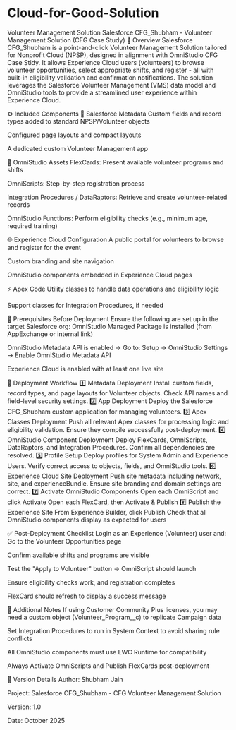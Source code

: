 # Cloud-for-Good-Solution
Volunteer Management Solution
Salesforce CFG_Shubham - Volunteer Management Solution (CFG Case Study)
 📘 Overview
 Salesforce CFG_Shubham is a point-and-click Volunteer Management Solution tailored for Nonprofit Cloud (NPSP), designed in alignment with OmniStudio CFG Case Stidy.
It allows Experience Cloud users (volunteers) to browse volunteer opportunities, select appropriate shifts, and register - all with built-in eligibility validation and confirmation notifications.
The solution leverages the Salesforce Volunteer Management (VMS) data model and OmniStudio tools to provide a streamlined user experience within Experience Cloud.

⚙️ Included Components
🧱 Salesforce Metadata
Custom fields and record types added to standard NPSP/Volunteer objects


Configured page layouts and compact layouts


A dedicated custom Volunteer Management app


🧩 OmniStudio Assets
FlexCards: Present available volunteer programs and shifts


OmniScripts: Step-by-step registration process


Integration Procedures / DataRaptors: Retrieve and create volunteer-related records


OmniStudio Functions: Perform eligibility checks (e.g., minimum age, required training)


🌐 Experience Cloud Configuration
A public portal for volunteers to browse and register for the event


Custom branding and site navigation


OmniStudio components embedded in Experience Cloud pages


⚡ Apex Code
Utility classes to handle data operations and eligibility logic


Support classes for Integration Procedures, if needed



🧭 Prerequisites Before Deployment
Ensure the following are set up in the target Salesforce org:
OmniStudio Managed Package is installed (from AppExchange or internal link)


OmniStudio Metadata API is enabled
 → Go to: Setup → OmniStudio Settings → Enable OmniStudio Metadata API


Experience Cloud is enabled with at least one live site



🚀 Deployment Workflow
1️⃣ Metadata Deployment
 Install custom fields, record types, and page layouts for Volunteer objects.
 Check API names and field-level security settings.
2️⃣ App Deployment
 Deploy the Salesforce CFG_Shubham custom application for managing volunteers.
3️⃣ Apex Classes Deployment
 Push all relevant Apex classes for processing logic and eligibility validation.
 Ensure they compile successfully post-deployment.
4️⃣ OmniStudio Component Deployment
 Deploy FlexCards, OmniScripts, DataRaptors, and Integration Procedures.
 Confirm all dependencies are resolved.
5️⃣ Profile Setup
 Deploy profiles for System Admin and Experience Users.
 Verify correct access to objects, fields, and OmniStudio tools.
6️⃣ Experience Cloud Site Deployment
 Push site metadata including network, site, and experienceBundle.
 Ensure site branding and domain settings are correct.
7️⃣ Activate OmniStudio Components
 Open each OmniScript and click Activate
 Open each FlexCard, then Activate & Publish
8️⃣ Publish the Experience Site
 From Experience Builder, click Publish
 Check that all OmniStudio components display as expected for users

✅ Post-Deployment Checklist
Login as an Experience (Volunteer) user and:
Go to the Volunteer Opportunities page


Confirm available shifts and programs are visible


Test the "Apply to Volunteer" button → OmniScript should launch


Ensure eligibility checks work, and registration completes


FlexCard should refresh to display a success message



🧠 Additional Notes
If using Customer Community Plus licenses, you may need a custom object (Volunteer_Program__c) to replicate Campaign data


Set Integration Procedures to run in System Context to avoid sharing rule conflicts


All OmniStudio components must use LWC Runtime for compatibility


Always Activate OmniScripts and Publish FlexCards post-deployment



📄 Version Details
Author: Shubham Jain


Project: Salesforce CFG_Shubham - CFG Volunteer Management Solution


Version: 1.0


Date: October 2025
